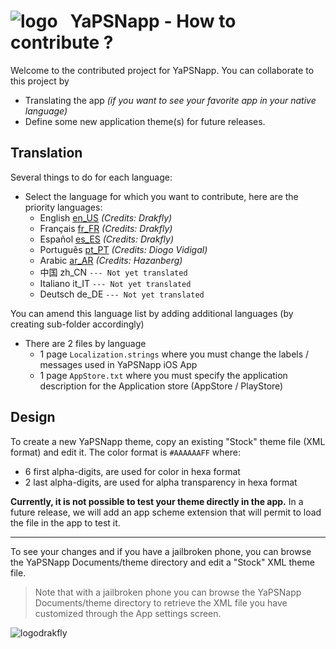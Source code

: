 

# ![logo][imgLogo] &nbsp;&nbsp;YaPSNapp - How to contribute ?

Welcome to the contributed project for YaPSNapp.
You can collaborate to this project by
* Translating the app *(if you want to see your favorite app in your native language)*
* Define some new application theme(s) for future releases.

## Translation

Several things to do for each language:

* Select the language for which you want to contribute, here are the priority languages:
	* English [en_US](https://github.com/YaPSNapp/YaPSNappContrib/tree/master/Localization/en_US) *(Credits: Drakfly)*
	* Français [fr_FR](https://github.com/YaPSNapp/YaPSNappContrib/tree/master/Localization/fr_FR) *(Credits: Drakfly)*
	* Español [es_ES](https://github.com/YaPSNapp/YaPSNappContrib/tree/master/Localization/es_ES) *(Credits: Drakfly)*
    * Português [pt_PT](https://github.com/YaPSNapp/YaPSNappContrib/tree/master/Localization/pt_PT) *(Credits: Diogo Vidigal)*
    * Arabic [ar_AR](https://github.com/YaPSNapp/YaPSNappContrib/tree/master/Localization/ar_AR) *(Credits: Hazanberg)* 
    * 中国 zh_CN `--- Not yet translated`
    * Italiano it_IT `--- Not yet translated`
    * Deutsch de_DE `--- Not yet translated`
	
You can amend this language list by adding additional languages (by creating sub-folder accordingly)
	
* There are 2 files by language
    + 1 page `Localization.strings` where you must change the labels / messages used in YaPSNapp iOS App
    + 1 page `AppStore.txt` where you must specify the application description for the Application store (AppStore / PlayStore)

## Design

To create a new YaPSNapp theme, copy an existing "Stock" theme file (XML format) and edit it.
The color format is `#AAAAAAFF` where: 
* 6 first alpha-digits, are used for color in hexa format
* 2 last alpha-digits, are used for alpha transparency in hexa format

**Currently, it is not possible to test your theme directly in the app.** In a future release, we will add an app scheme extension that will permit to load the file in the app to test it.


---

To see your changes and if you have a jailbroken phone, you can browse the YaPSNapp Documents/theme directory and edit a "Stock" XML theme file.

> Note that with a jailbroken phone you can browse the YaPSNapp Documents/theme directory 
> to retrieve the XML file you have customized through the App settings screen.


![logodrakfly][imgDrakfly]

[imgLogo]:https://raw.githubusercontent.com/YaPSNapp/YaPSNappContrib/master/logo.png
[imgDrakfly]:https://raw.githubusercontent.com/YaPSNapp/YaPSNappContrib/master/drakfly.png